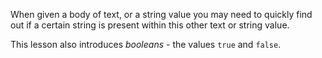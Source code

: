 When given a body of text, or a string value you may need to quickly find out if a certain string is present within this other text or string value.

This lesson also introduces _booleans_ - the values `true` and `false`.